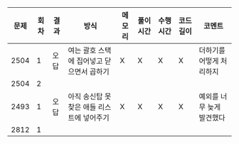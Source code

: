 | 문제 | 회차 | 결과 | 방식                                      | 메모리 | 풀이 시간 | 수행 시간 | 코드 길이 | 코멘트                    |
| ---- | ---- | ---- | ----------------------------------------- | ------ | --------- | --------- | --------- | ------------------------- |
| 2504 | 1    | 오답 | 여는 괄호 스택에 집어넣고 닫으면서 곱하기 | X      | X         | X         | X         | 더하기를 어떻게 처리하지  |
| 2504 | 2    |      |                                           |        |           |           |           |                           |
| 2493 | 1    | 오답 | 아직 송신탑 못찾은 애들 리스트에 넣어주기 | X      | X         | X         | X         | 예외를 너무 늦게 발견했다 |
| 2812 | 1    |      |                                           |        |           |           |           |                           |

